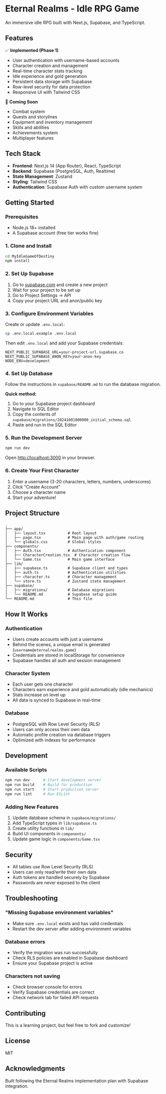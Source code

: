 # Eternal Realms - Idle RPG Game

An immersive idle RPG built with Next.js, Supabase, and TypeScript.

## Features

✅ **Implemented (Phase 1)**
- User authentication with username-based accounts
- Character creation and management
- Real-time character stats tracking
- Idle experience and gold generation
- Persistent data storage with Supabase
- Row-level security for data protection
- Responsive UI with Tailwind CSS

🚧 **Coming Soon**
- Combat system
- Quests and storylines
- Equipment and inventory management
- Skills and abilities
- Achievements system
- Multiplayer features

## Tech Stack

- **Frontend**: Next.js 14 (App Router), React, TypeScript
- **Backend**: Supabase (PostgreSQL, Auth, Realtime)
- **State Management**: Zustand
- **Styling**: Tailwind CSS
- **Authentication**: Supabase Auth with custom username system

## Getting Started

### Prerequisites

- Node.js 18+ installed
- A Supabase account (free tier works fine)

### 1. Clone and Install

```bash
cd MyIdleGameOfDestiny
npm install
```

### 2. Set Up Supabase

1. Go to [supabase.com](https://supabase.com) and create a new project
2. Wait for your project to be set up
3. Go to Project Settings → API
4. Copy your project URL and anon/public key

### 3. Configure Environment Variables

Create or update `.env.local`:

```bash
cp .env.local.example .env.local
```

Then edit `.env.local` and add your Supabase credentials:

```env
NEXT_PUBLIC_SUPABASE_URL=your-project-url.supabase.co
NEXT_PUBLIC_SUPABASE_ANON_KEY=your-anon-key
NODE_ENV=development
```

### 4. Set Up Database

Follow the instructions in `supabase/README.md` to run the database migration.

**Quick method:**
1. Go to your Supabase project dashboard
2. Navigate to SQL Editor
3. Copy the contents of `supabase/migrations/20241001000000_initial_schema.sql`
4. Paste and run in the SQL Editor

### 5. Run the Development Server

```bash
npm run dev
```

Open [http://localhost:3000](http://localhost:3000) in your browser.

### 6. Create Your First Character

1. Enter a username (3-20 characters, letters, numbers, underscores)
2. Click "Create Account"
3. Choose a character name
4. Start your adventure!

## Project Structure

```
.
├── app/
│   ├── layout.tsx          # Root layout
│   ├── page.tsx            # Main page with auth/game routing
│   └── globals.css         # Global styles
├── components/
│   ├── Auth.tsx            # Authentication component
│   ├── CharacterCreation.tsx  # Character creation flow
│   └── Game.tsx            # Main game interface
├── lib/
│   ├── supabase.ts         # Supabase client and types
│   ├── auth.ts             # Authentication utilities
│   ├── character.ts        # Character management
│   └── store.ts            # Zustand state management
├── supabase/
│   ├── migrations/         # Database migrations
│   └── README.md           # Supabase setup guide
└── README.md               # This file
```

## How It Works

### Authentication
- Users create accounts with just a username
- Behind the scenes, a unique email is generated (`username@eternalrealms.game`)
- Credentials are stored in localStorage for convenience
- Supabase handles all auth and session management

### Character System
- Each user gets one character
- Characters earn experience and gold automatically (idle mechanics)
- Stats increase on level up
- All data is synced to Supabase in real-time

### Database
- PostgreSQL with Row Level Security (RLS)
- Users can only access their own data
- Automatic profile creation via database triggers
- Optimized with indexes for performance

## Development

### Available Scripts

```bash
npm run dev      # Start development server
npm run build    # Build for production
npm run start    # Start production server
npm run lint     # Run ESLint
```

### Adding New Features

1. Update database schema in `supabase/migrations/`
2. Add TypeScript types in `lib/supabase.ts`
3. Create utility functions in `lib/`
4. Build UI components in `components/`
5. Update game logic in `components/Game.tsx`

## Security

- All tables use Row Level Security (RLS)
- Users can only read/write their own data
- Auth tokens are handled securely by Supabase
- Passwords are never exposed to the client

## Troubleshooting

### "Missing Supabase environment variables"
- Make sure `.env.local` exists and has valid credentials
- Restart the dev server after adding environment variables

### Database errors
- Verify the migration was run successfully
- Check RLS policies are enabled in Supabase dashboard
- Ensure your Supabase project is active

### Characters not saving
- Check browser console for errors
- Verify Supabase credentials are correct
- Check network tab for failed API requests

## Contributing

This is a learning project, but feel free to fork and customize!

## License

MIT

## Acknowledgments

Built following the Eternal Realms implementation plan with Supabase integration.
